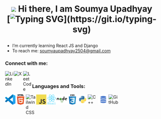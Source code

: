 <h1 align=center>
 
<img src="https://raw.githubusercontent.com/aemmadi/aemmadi/master/wave.gif" width="25px">  Hi there, I am Soumya Upadhyay <br/>
[![Typing SVG](https://readme-typing-svg.herokuapp.com?font=Montserrat&color=%239333F7&vCenter=true&lines=A+Passionate+Web+Developer+and+Learner;)](https://git.io/typing-svg)

</h1>

- I’m currently learning React JS and Django
- To reach me: soumyaupadhyay2504@gmail.com

### Connect with me:
[<img align="left" alt="LinkedIn" width="29px" src="https://raw.githubusercontent.com/rahuldkjain/github-profile-readme-generator/master/src/images/icons/Social/linked-in-alt.svg" />](https://www.linkedin.com/in/soumya-upadhyay-175306258/)
[<img align="left" alt="X" width="30px" src="https://vectorseek.com/wp-content/uploads/2023/07/Twitter-X-Logo-Vector-01-2.jpg" />](https://x.com/0xSoumya)
[<img align="left" alt="LeetCode" width="30px" src="https://upload.wikimedia.org/wikipedia/commons/1/19/LeetCode_logo_black.png" />](https://leetcode.com/u/soumya_upadhyay_/)

<br/>

### Languages and Tools:

[<img align="left" alt="Visual Studio Code" width="34px" src="https://raw.githubusercontent.com/github/explore/80688e429a7d4ef2fca1e82350fe8e3517d3494d/topics/visual-studio-code/visual-studio-code.png" />](https://code.visualstudio.com/download)
[<img align="left" alt="HTML5" width="34px" src="https://raw.githubusercontent.com/github/explore/80688e429a7d4ef2fca1e82350fe8e3517d3494d/topics/html/html.png" />](https://html.com/)
[<img align="left" alt="Tailwind CSS" width="34px" src="https://upload.wikimedia.org/wikipedia/commons/thumb/d/d5/Tailwind_CSS_Logo.svg/2048px-Tailwind_CSS_Logo.svg.png"/>](https://tailwindcss.com/)
[<img align="left" alt="JavaScript" width="34px" src="https://raw.githubusercontent.com/devicons/devicon/master/icons/javascript/javascript-original.svg"/>](https://javascript.com/)
[<img align="left" alt="React" width="34px" src="https://raw.githubusercontent.com/devicons/devicon/master/icons/react/react-original-wordmark.svg"/>](https://reactjs.org/)
[<img align="left" alt="Node.js" width="34px" src="https://raw.githubusercontent.com/devicons/devicon/master/icons/nodejs/nodejs-original-wordmark.svg"/>](https://nodejs.org/)
[<img align="left" alt="CSS3" width="34px" src="https://raw.githubusercontent.com/github/explore/80688e429a7d4ef2fca1e82350fe8e3517d3494d/topics/css/css.png" />](https://en.wikipedia.org/wiki/CSS)
[<img align="left" alt="Python" width="34px" src="https://raw.githubusercontent.com/github/explore/80688e429a7d4ef2fca1e82350fe8e3517d3494d/topics/python/python.png" />](https://www.python.org/)
[<img align="left" alt="C++" width="34px" src="https://upload.wikimedia.org/wikipedia/commons/thumb/1/18/ISO_C%2B%2B_Logo.svg/1822px-ISO_C%2B%2B_Logo.svg.png"/>](https://www.cplusplus.com/)
[<img align="left" alt="SQL" width="34px" src="https://raw.githubusercontent.com/github/explore/80688e429a7d4ef2fca1e82350fe8e3517d3494d/topics/sql/sql.png" />](https://www.mysql.com/)
[<img align="left" alt="GitHub" width="34px" src="https://cdn4.iconfinder.com/data/icons/iconsimple-logotypes/512/github-512.png" />](https://github.com/soumyaupadhyay25)

<br/>
<br/>
<br/>
